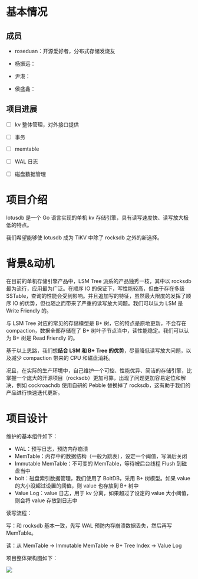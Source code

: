 # 基本情况

## 成员

* roseduan：开源爱好者，分布式存储发烧友

* 杨振远：
* 尹港：
* 侯盛鑫：

## 项目进展

- [ ] kv 整体管理，对外接口提供

- [ ] 事务

- [ ] memtable

- [ ] WAL 日志

- [ ] 磁盘数据管理

# 项目介绍

lotusdb 是一个 Go 语言实现的单机 kv 存储引擎，具有读写速度快、读写放大极低的特点。

我们希望能够使 lotusdb 成为 TiKV 中除了 rocksdb 之外的新选择。

# 背景&动机

在目前的单机存储引擎产品中，LSM Tree 派系的产品独秀一枝，其中以 rocksdb 最为流行，应用最为广泛。在顺序 IO 的保证下，写性能较高，但由于存在多级 SSTable，查询的性能会受到影响。并且追加写的特征，虽然最大限度的发挥了顺序 IO 的优势，但也随之而带来了严重的读写放大问题。我们可以认为 LSM 是 Write Friendly 的。

与 LSM Tree 对应的常见的存储模型是 B+ 树，它的特点是原地更新，不会存在 compaction，数据全部存储在了 B+ 树叶子节点当中，读性能稳定。我们可以认为 B+ 树是 Read Friendly 的。

基于以上思路，我们想**结合 LSM 和 B+ Tree 的优势**，尽量降低读写放大问题，以及减少 compaction 带来的 CPU 和磁盘消耗。

况且，在实际的生产环境中，自己维护一个可控、性能优异、简洁的存储引擎，比掌握一个庞大的开源项目（rocksdb）更加可靠，出现了问题更加容易定位和解决，例如 cockroachdb 使用自研的 Pebble 替换掉了 rocksdb，这有助于我们的产品进行快速迭代更新。

# 项目设计

维护的基本组件如下：

* WAL：预写日志，预防内存崩溃
* MemTable：内存中的数据结构（一般为跳表），设定一个阈值，写满后关闭
* Immutable MemTable：不可变的 MemTable，等待被后台线程 Flush 到磁盘当中
* bolt：磁盘索引数据管理，我们使用了 BoltDB，采用 B+ 树模型。如果 value 的大小没超过设置的阈值，则 value 也存放到 B+ 树中
* Value Log：value 日志，用于 kv 分离，如果超过了设定的 value 大小阈值，则会将 value 存放到日志中

读写流程：

写：和 rocksdb 基本一致，先写 WAL 预防内存崩溃数据丢失，然后再写 MemTable。

读：从 MemTable -> Immutable MemTable -> B+ Tree Index -> Value Log

项目整体架构图如下：

![](https://cdn.nlark.com/yuque/0/2021/png/12925940/1639290841436-017252ba-07e9-4991-b0d0-0ea348b54538.png)

